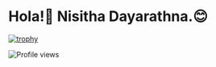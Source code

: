 # Hola!:wave: Nisitha Dayarathna.:blush:

[![trophy](https://github-profile-trophy.vercel.app/?username=nisithaD)](https://github.com/ryo-ma/github-profile-trophy)

![Profile views](https://gpvc.arturio.dev/nisithaD)  
